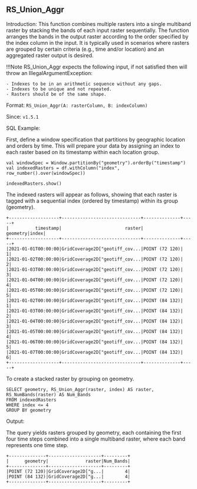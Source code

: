 ## RS_Union_Aggr

Introduction: This function combines multiple rasters into a single multiband raster by stacking the bands of each input raster sequentially. The function arranges the bands in the output raster according to the order specified by the index column in the input. It is typically used in scenarios where rasters are grouped by certain criteria (e.g., time and/or location) and an aggregated raster output is desired.

!!!Note
    RS_Union_Aggr expects the following input, if not satisfied then will throw an IllegalArgumentException:

    - Indexes to be in an arithmetic sequence without any gaps.
    - Indexes to be unique and not repeated.
    - Rasters should be of the same shape.

Format: `RS_Union_Aggr(A: rasterColumn, B: indexColumn)`

Since: `v1.5.1`

SQL Example:

First, define a window specification that partitions by geographic location and orders by time. This will prepare your data by assigning an index to each raster based on its timestamp within each location group.

```
val windowSpec = Window.partitionBy("geometry").orderBy("timestamp")
val indexedRasters = df.withColumn("index", row_number().over(windowSpec))

indexedRasters.show()
```

The indexed rasters will appear as follows, showing that each raster is tagged with a sequential index (ordered by timestamp) within its group (geometry).

```
+-------------------+------------------------------+--------------+-----+
|          timestamp|                        raster|      geometry|index|
+-------------------+------------------------------+--------------+-----+
|2021-01-01T00:00:00|GridCoverage2D["geotiff_cov...|POINT (72 120)|    1|
|2021-01-02T00:00:00|GridCoverage2D["geotiff_cov...|POINT (72 120)|    2|
|2021-01-03T00:00:00|GridCoverage2D["geotiff_cov...|POINT (72 120)|    3|
|2021-01-04T00:00:00|GridCoverage2D["geotiff_cov...|POINT (72 120)|    4|
|2021-01-05T00:00:00|GridCoverage2D["geotiff_cov...|POINT (72 120)|    5|
|2021-01-02T00:00:00|GridCoverage2D["geotiff_cov...|POINT (84 132)|    1|
|2021-01-03T00:00:00|GridCoverage2D["geotiff_cov...|POINT (84 132)|    2|
|2021-01-04T00:00:00|GridCoverage2D["geotiff_cov...|POINT (84 132)|    3|
|2021-01-05T00:00:00|GridCoverage2D["geotiff_cov...|POINT (84 132)|    4|
|2021-01-06T00:00:00|GridCoverage2D["geotiff_cov...|POINT (84 132)|    5|
|2021-01-07T00:00:00|GridCoverage2D["geotiff_cov...|POINT (84 132)|    6|
+-------------------+------------------------------+--------------+-----+
```

To create a stacked raster by grouping on geometry.

```
SELECT geometry, RS_Union_Aggr(raster, index) AS raster, RS_NumBands(raster) AS Num_Bands
FROM indexedRasters
WHERE index <= 4
GROUP BY geometry
```

Output:

The query yields rasters grouped by geometry, each containing the first four time steps combined into a single multiband raster, where each band represents one time step.

```
+--------------+--------------------+---------+
|      geometry|              raster|Num_Bands|
+--------------+--------------------+---------+
|POINT (72 120)|GridCoverage2D["g...|        4|
|POINT (84 132)|GridCoverage2D["g...|        4|
+--------------+--------------------+---------+
```
